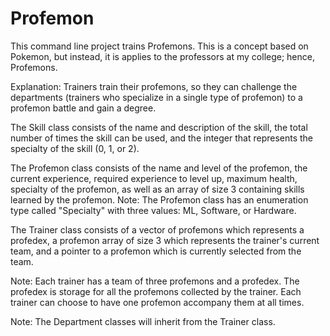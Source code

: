 # Profemon
This command line project trains Profemons. This is a concept based on Pokemon, but instead, it is applies to the professors at my college; hence, Profemons.

Explanation: Trainers train their profemons, so they can challenge the departments (trainers who specialize in a single type of profemon) to a profemon battle and gain a degree.

The Skill class consists of the name and description of the skill, the total number of times the skill can be used, and the integer that represents the specialty of the skill (0, 1, or 2).

The Profemon class consists of the name and level of the profemon, the current experience, required experience to level up, maximum health, specialty of the profemon, as well as an array of size 3 containing skills learned by the profemon.
Note: The Profemon class has an enumeration type called "Specialty" with three values: ML, Software, or Hardware.

The Trainer class consists of a vector of profemons which represents a profedex, a profemon array of size 3 which represents the trainer's current team, and a pointer to a profemon which is currently selected from the team.

Note: Each trainer has a team of three profemons and a profedex. The profedex is storage for all the profemons collected by the trainer. Each trainer can choose to have one profemon accompany them at all times.

Note: The Department classes will inherit from the Trainer class.
